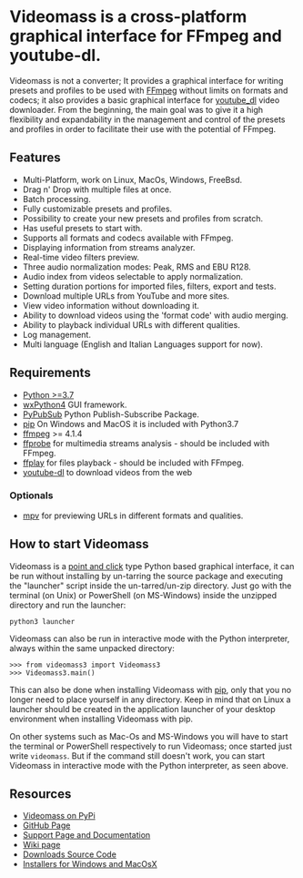 # **Videomass** is a cross-platform graphical interface for FFmpeg and youtube-dl.
Videomass is not a converter; It provides a graphical interface for writing presets and profiles to be used with [FFmpeg](https://www.ffmpeg.org/) without limits on formats and codecs; it also provides a basic graphical interface for [youtube_dl](https://pypi.org/project/youtube_dl/) video downloader. From the beginning, the main goal was to give it a high flexibility and expandability in the management and control of the presets and profiles in order to facilitate their use with the potential of FFmpeg.

## Features
- Multi-Platform, work on Linux, MacOs, Windows, FreeBsd.
- Drag n' Drop with multiple files at once.
- Batch processing.
- Fully customizable presets and profiles.
- Possibility to create your new presets and profiles from scratch.
- Has useful presets to start with.
- Supports all formats and codecs available with FFmpeg.
- Displaying information from streams analyzer.
- Real-time video filters preview.
- Three audio normalization modes: Peak, RMS and EBU R128.
- Audio index from videos selectable to apply normalization.
- Setting duration portions for imported files, filters, export and tests.
- Download multiple URLs from YouTube and more sites.
- View video information without downloading it.
- Ability to download videos using the 'format code' with audio merging.
- Ability to playback individual URLs with different qualities.
- Log management.
- Multi language (English and Italian Languages support for now).

## Requirements
- [Python >=3.7](https://www.python.org/)
- [wxPython4](https://wxpython.org/) GUI framework.   
- [PyPubSub](https://pypi.org/project/PyPubSub/) Python Publish-Subscribe Package.   
- [pip](https://pypi.org/project/pip/) On Windows and MacOS it is included with Python3.7   
- [ffmpeg](https://ffmpeg.org/) >= 4.1.4  
- [ffprobe](https://ffmpeg.org/ffprobe.html) for multimedia streams analysis - should be included with FFmpeg.   
- [ffplay](http://ffmpeg.org/ffplay.html) for files playback - should be included with FFmpeg.   
- [youtube-dl](https://pypi.org/project/youtube_dl/) to download videos from the web   

### Optionals
- [mpv](https://mpv.io/) for previewing URLs in different formats and qualities.

## How to start Videomass
Videomass is a [point and click](https://en.wikipedia.org/wiki/Point_and_click) type Python based graphical interface, it can be run without installing by un-tarring the source package and executing the "launcher" script inside the un-tarred/un-zip directory. Just go with the terminal (on Unix) or PowerShell (on MS-Windows) inside the unzipped directory and run the launcher: 

`python3 launcher`   

Videomass can also be run in interactive mode with the Python interpreter, always within the same unpacked directory:      

`>>> from videomass3 import Videomass3`   
`>>> Videomass3.main()`   

This can also be done when installing Videomass with [pip](https://pypi.org/project/pip/), only that you no longer need to place yourself in any directory. Keep in mind that on Linux a launcher should be created in the application launcher of your desktop environment when installing Videomass with pip.   

On other systems such as Mac-Os and MS-Windows you will have to start the terminal or PowerShell respectively to run Videomass; once started just write `videomass`. But if the command still doesn't work, you can start Videomass in interactive mode with the Python interpreter, as seen above.

## Resources 
* [Videomass on PyPi](https://pypi.org/project/videomass/)
* [GitHub Page](https://github.com/jeanslack/Videomass)
* [Support Page and Documentation](http://jeanslack.github.io/Videomass)
* [Wiki page](https://github.com/jeanslack/Videomass/wiki)
* [Downloads Source Code](https://github.com/jeanslack/Videomass/releases)
* [Installers for Windows and MacOsX](https://sourceforge.net/projects/videomass2/)


